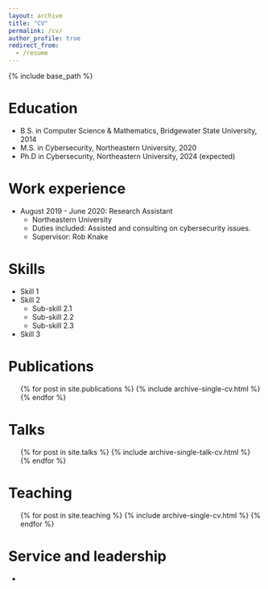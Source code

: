 ```yaml
---
layout: archive
title: "CV"
permalink: /cv/
author_profile: true
redirect_from:
  - /resume
---
```


{% include base_path %}

Education
======
* B.S. in Computer Science & Mathematics, Bridgewater State University, 2014
* M.S. in Cybersecurity, Northeastern University, 2020
* Ph.D in Cybersecurity, Northeastern University, 2024 (expected)

Work experience
======
* August 2019 - June 2020: Research Assistant
  * Northeastern University
  * Duties included: Assisted and consulting on cybersecurity issues.
  * Supervisor: Rob Knake
  
Skills
======
* Skill 1
* Skill 2
  * Sub-skill 2.1
  * Sub-skill 2.2
  * Sub-skill 2.3
* Skill 3

Publications
======
  <ul>{% for post in site.publications %}
    {% include archive-single-cv.html %}
  {% endfor %}</ul>
  
Talks
======
  <ul>{% for post in site.talks %}
    {% include archive-single-talk-cv.html %}
  {% endfor %}</ul>
  
Teaching
======
  <ul>{% for post in site.teaching %}
    {% include archive-single-cv.html %}
  {% endfor %}</ul>
  
Service and leadership
======
* 
